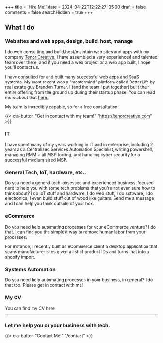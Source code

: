 +++
title = 'Hire Me!'
date = 2024-04-22T12:22:27-05:00
draft = false
comments = false
searchHidden = true
+++

## What I do

### Web sites and web apps, design, build, host, manage

I do web consulting and build/host/maintain web sites and apps with my company [Tenor Creative.](https://tenorcreative.com) I have assembled a very
experienced and talented team over there, and if you need a web project or a web app built, I hope you'll contact us.

I have consulted for and built many successful web apps and SaaS systems. My most recent was a "mastermind" platform called BetterLife
by real estate guy Brandon Turner. I (and the team I put together) built their entire offering from the ground up during their startup phase. You can read more about that [here.](/cv)

My team is incredibly capable, so for a free consultation:

{{< cta-button "Get in contact with my team!" "https://tenorcreative.com" >}}

### IT

I have spent many of my years working in IT and in enterprise, including 2 years as a Centralized Services Automation Specialist, writing powershell, managing RMM + all MSP tooling, and handling cyber security for a successful medium sized MSP.

### General Tech, IoT, hardware, etc..

Do you need a general tech-obsessed and experienced business-focused nerd to help you with some tech problems that you're not even sure how to think about? I do IoT stuff and hardware, I do web stuff, I do software, I do electronics, I even build stuff out of wood like guitars. Send me a message and I can help you think outside of your box.

### eCommerce

Do you need help automating processes for your eCommerce venture? I do that. I can find you the simplest way to remove human labor from your processes.

For instance, I recently built an eCommerce client a desktop application that scans manufacturer sites given a list of product IDs and turns that into a shopify import.

### Systems Automation

Do you need help automating processes in your business, in general? I do that too. Please get in contact with me!

### My CV

You can find my CV [here](/cv)

___

### Let me help you or your business with tech.

{{< cta-button "Contact Me!" "/contact" >}}
